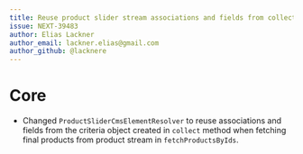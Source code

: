 ```yaml
---
title: Reuse product slider stream associations and fields from collect criteria
issue: NEXT-39483
author: Elias Lackner
author_email: lackner.elias@gmail.com
author_github: @lacknere
---
```

# Core
* Changed `ProductSliderCmsElementResolver` to reuse associations and fields from the criteria object created in `collect` method when fetching final products from product stream in `fetchProductsByIds`.
